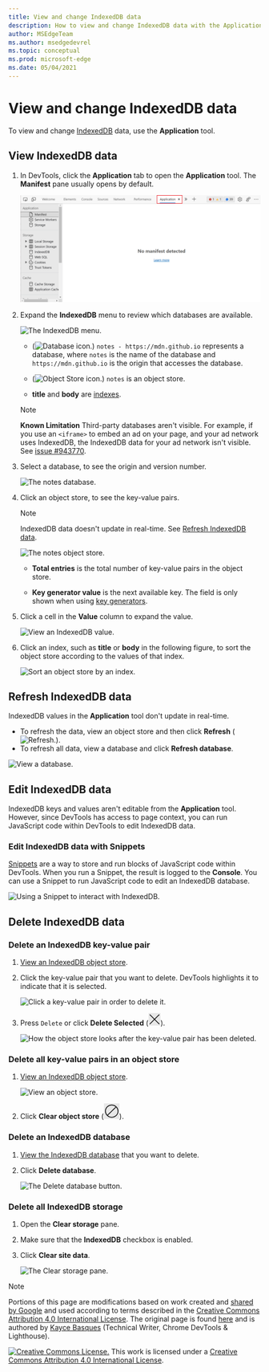 ```yaml
---
title: View and change IndexedDB data
description: How to view and change IndexedDB data with the Application panel and Snippets.
author: MSEdgeTeam
ms.author: msedgedevrel
ms.topic: conceptual
ms.prod: microsoft-edge
ms.date: 05/04/2021
---
```

<!-- Copyright Kayce Basques

   Licensed under the Apache License, Version 2.0 (the "License");
   you may not use this file except in compliance with the License.
   You may obtain a copy of the License at

       https://www.apache.org/licenses/LICENSE-2.0

   Unless required by applicable law or agreed to in writing, software
   distributed under the License is distributed on an "AS IS" BASIS,
   WITHOUT WARRANTIES OR CONDITIONS OF ANY KIND, either express or implied.
   See the License for the specific language governing permissions and
   limitations under the License.  -->
# View and change IndexedDB data

To view and change [IndexedDB](https://developer.mozilla.org/docs/Web/API/IndexedDB_API) data, use the **Application** tool.


<!-- ====================================================================== -->
## View IndexedDB data

1. In DevTools, click the **Application** tab to open the **Application** tool.  The **Manifest** pane usually opens by default.

   ![The Manifest pane.](../media/storage-application-manifest-empty.msft.png)

1. Expand the **IndexedDB** menu to review which databases are available.

   ![The IndexedDB menu.](../media/storage-application-storage-indexeddb.msft.png)

   * (![Database icon.](../media/database-icon.msft.png)) `notes - https://mdn.github.io` represents a database, where `notes` is the name of the database and `https://mdn.github.io` is the origin that accesses the database.

   * (![Object Store icon.](../media/object-store-icon.msft.png)) `notes` is an object store.

   *  **title** and **body** are [indexes](https://developer.mozilla.org/docs/Web/API/IndexedDB_API/Using_IndexedDB#Using_an_index).

   > [!NOTE]
   > **Known Limitation**  Third-party databases aren't visible.  For example, if you use an `<iframe>` to embed an ad on your page, and your ad network uses IndexedDB, the IndexedDB data for your ad network isn't visible.  See [issue #943770](https://crbug.com/943770).

1. Select a database, to see the origin and version number.

   ![The notes database.](../media/storage-application-storage-indexeddb-notes_db.msft.png)

1. Click an object store, to see the key-value pairs.

   > [!NOTE]
   > IndexedDB data doesn't update in real-time.  See [Refresh IndexedDB data](#refresh-indexeddb-data).

   ![The notes object store.](../media/storage-application-storage-indexeddb-notes_db-notes_os.msft.png)

   *  **Total entries** is the total number of key-value pairs in the object store.

   *  **Key generator value** is the next available key.  The field is only shown when using [key generators](https://developer.mozilla.org/docs/Web/API/IndexedDB_API/Basic_Concepts_Behind_IndexedDB#gloss_keygenerator).

1. Click a cell in the **Value** column to expand the value.

   ![View an IndexedDB value.](../media/storage-application-storage-indexeddb-notes_db-notes_os-edge-chromium.msft.png)

1. Click an index, such as **title** or **body** in the following figure, to sort the object store according to the values of that index.

   ![Sort an object store by an index.](../media/storage-application-storage-indexeddb-notes_db-notes_os-title.msft.png)


<!-- ====================================================================== -->
## Refresh IndexedDB data

IndexedDB values in the **Application** tool don't update in real-time.

*  To refresh the data, view an object store and then click **Refresh** (![Refresh.](../media/reload-icon.msft.png)).
*  To refresh all data, view a database and click **Refresh database**.

![View a database.](../media/storage-application-storage-indexeddb-notes_db-notes_os-refresh-database.msft.png)


<!-- ====================================================================== -->
## Edit IndexedDB data

IndexedDB keys and values aren't editable from the **Application** tool.  However, since DevTools has access to page context, you can run JavaScript code within DevTools to edit IndexedDB data.

### Edit IndexedDB data with Snippets

[Snippets](../javascript/snippets.md) are a way to store and run blocks of JavaScript code within DevTools.  When you run a Snippet, the result is logged to the **Console**.  You can use a Snippet to run JavaScript code to edit an IndexedDB database.

![Using a Snippet to interact with IndexedDB.](../media/storage-sources-snippets-indexeddb-output.msft.png)


<!-- ====================================================================== -->
## Delete IndexedDB data

### Delete an IndexedDB key-value pair

1. [View an IndexedDB object store](#view-indexeddb-data).

1. Click the key-value pair that you want to delete.  DevTools highlights it to indicate that it is selected.

   ![Click a key-value pair in order to delete it.](../media/storage-application-storage-indexeddb-notes_db-notes_os2.msft.png)

1. Press `Delete` or click **Delete Selected** (![Delete Selected.](../media/delete-icon.msft.png)).

   ![How the object store looks after the key-value pair has been deleted.](../media/storage-application-storage-indexeddb-notes_db-notes_os-delete-selected.msft.png)

### Delete all key-value pairs in an object store

1. [View an IndexedDB object store](#view-indexeddb-data).

   ![View an object store.](../media/storage-application-storage-indexeddb-notes_db-notes_os-clear-object-store.msft.png)

1. Click **Clear object store** (![Clear object store.](../media/clear-icon.msft.png)).

### Delete an IndexedDB database

1. [View the IndexedDB database](#view-indexeddb-data) that you want to delete.

1. Click **Delete database**.

   ![The Delete database button.](../media/storage-application-storage-indexeddb-notes_db-delete-database.msft.png)

### Delete all IndexedDB storage

1. Open the **Clear storage** pane.

1. Make sure that the **IndexedDB** checkbox is enabled.

1. Click **Clear site data**.

   ![The Clear storage pane.](../media/storage-application-clear-storage-indexeddb-clear-site-data.msft.png)


<!-- ====================================================================== -->
> [!NOTE]
> Portions of this page are modifications based on work created and [shared by Google](https://developers.google.com/terms/site-policies) and used according to terms described in the [Creative Commons Attribution 4.0 International License](https://creativecommons.org/licenses/by/4.0).
> The original page is found [here](https://developer.chrome.com/docs/devtools/storage/indexeddb/) and is authored by [Kayce Basques](https://developers.google.com/web/resources/contributors#kayce-basques) (Technical Writer, Chrome DevTools \& Lighthouse).

[![Creative Commons License.](https://i.creativecommons.org/l/by/4.0/88x31.png)](https://creativecommons.org/licenses/by/4.0)
This work is licensed under a [Creative Commons Attribution 4.0 International License](https://creativecommons.org/licenses/by/4.0).
